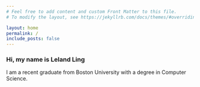 ```yaml
---
# Feel free to add content and custom Front Matter to this file.
# To modify the layout, see https://jekyllrb.com/docs/themes/#overriding-theme-defaults

layout: home
permalink: /
include_posts: false
---
```



### Hi, my name is Leland Ling
I am a recent graduate from Boston University with a degree in Computer Science.



